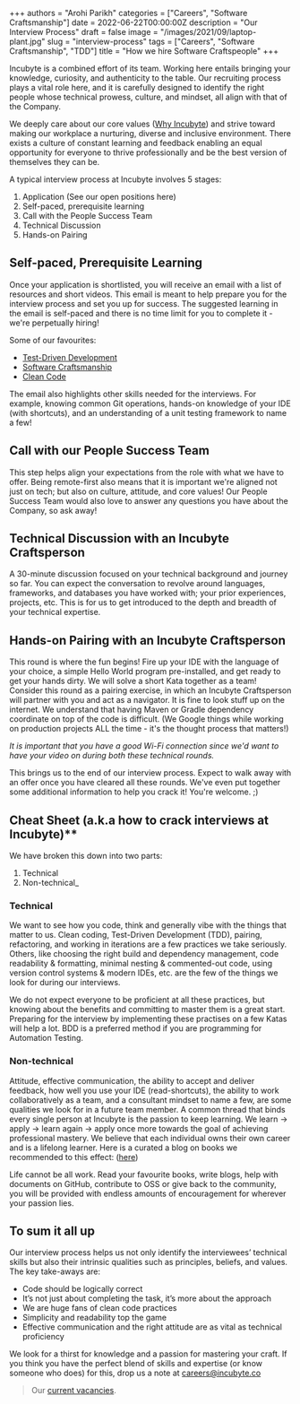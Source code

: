 +++
authors = "Arohi Parikh"
categories = ["Careers", "Software Craftsmanship"]
date = 2022-06-22T00:00:00Z
description = "Our Interview Process"
draft = false
image = "/images/2021/09/laptop-plant.jpg"
slug = "interview-process"
tags = ["Careers", "Software Craftsmanship", "TDD"]
title = "How we hire Software Craftspeople"
+++

Incubyte is a combined effort of its team. Working here entails bringing your knowledge, curiosity, and authenticity to the table. Our recruiting process plays a vital role here, and it is carefully designed to identify the right people whose technical prowess, culture, and mindset, all align with that of the Company.

We deeply care about our core values ([Why Incubyte](https://blog.incubyte.co/blog/why-incubyte/)) and strive toward making our workplace a nurturing, diverse and inclusive environment. There exists a culture of constant learning and feedback enabling an equal opportunity for everyone to thrive professionally and be the best version of themselves they can be.

A typical interview process at Incubyte involves 5 stages:

1. Application (See our open positions here)
2. Self-paced, prerequisite learning
3. Call with the People Success Team
4. Technical Discussion
5. Hands-on Pairing

## Self-paced, Prerequisite Learning
Once your application is shortlisted, you will receive an email with a list of resources and short videos. This email is meant to help prepare you for the interview process and set you up for success. The suggested learning in the email is self-paced and there is no time limit for you to complete it - we're perpetually hiring!

Some of our favourites: 
- [Test-Driven Development](https://www.youtube.com/watch?v=qkblc5WRn-U)
- [Software Craftsmanship](https://www.youtube.com/watch?v=c07uQGBZl0A)
- [Clean Code](https://www.youtube.com/watch?v=zV079g7Irks&feature=emb_imp_woyt)

The email also highlights other skills needed for the interviews. For example, knowing common Git operations, hands-on knowledge of your IDE (with shortcuts), and an understanding of a unit testing framework to name a few!

## Call with our People Success Team
This step helps align your expectations from the role with what we have to offer. Being remote-first also means that it is important we're aligned not just on tech; but also on culture, attitude, and core values! Our People Success Team would also love to answer any questions you have about the Company, so ask away!

## Technical Discussion with an Incubyte Craftsperson
A 30-minute discussion focused on your technical background and journey so far. You can expect the conversation to revolve around languages, frameworks, and databases you have worked with; your prior experiences, projects, etc. This is for us to get introduced to the depth and breadth of your technical expertise.

## Hands-on Pairing with an Incubyte Craftsperson
This round is where the fun begins! Fire up your IDE with the language of your choice, a simple Hello World program pre-installed, and get ready to get your hands dirty. We will solve a short Kata together as a team! Consider this round as a pairing exercise, in which an Incubyte Craftsperson will partner with you and act as a navigator. It is fine to look stuff up on the internet. We understand that having Maven or Gradle dependency coordinate on top of the code is difficult. (We Google things while working on production projects ALL the time - it's the thought process that matters!)

*It is important that you have a good Wi-Fi connection since we'd want to have your video on during both these technical rounds.*

This brings us to the end of our interview process. Expect to walk away with an offer once you have cleared all these rounds. We've even put together some additional information to help you crack it! You're welcome. ;)


## Cheat Sheet (a.k.a how to crack interviews at Incubyte)**

We have broken this down into two parts:

1. Technical
2. Non-technical_ 

### Technical
We want to see how you code, think and generally vibe with the things that matter to us. Clean coding, Test-Driven Development (TDD), pairing, refactoring, and working in iterations are a few practices we take seriously. Others, like choosing the right build and dependency management, code readability & formatting, minimal nesting & commented-out code, using version control systems & modern IDEs, etc. are the few of the things we look for during our interviews.

We do not expect everyone to be proficient at all these practices, but knowing about the benefits and committing to master them is a great start. Preparing for the interview by implementing these practises on a few Katas will help a lot. BDD is a preferred method if you are programming for Automation Testing.


### Non-technical
Attitude, effective communication, the ability to accept and deliver feedback, how well you use your IDE (read-shortcuts), the ability to work collaboratively as a team, and a consultant mindset to name a few, are some qualities we look for in a future team member. A common thread that binds every single person at Incubyte is the passion to keep learning. We learn -> apply -> learn again -> apply once more towards the goal of achieving professional mastery. We believe that each individual owns their own career and is a lifelong learner. Here is a curated a blog on books we recommended to this effect: ([here](https://blog.incubyte.co/blog/books-we-believe-should-be-on-your-bookshelf-and-read-them-too/)) 

Life cannot be all work. Read your favourite books, write blogs, help with documents on GitHub, contribute to OSS or give back to the community, you will be provided with endless amounts of encouragement for wherever your passion lies.

## To sum it all up

Our interview process helps us not only identify the interviewees’ technical skills but also their intrinsic qualities such as principles, beliefs, and values. The key take-aways are:

- Code should be logically correct
- It’s not just about completing the task, it’s more about the approach
- We are huge fans of clean code practices
- Simplicity and readability top the game
- Effective communication and the right attitude are as vital as technical proficiency

We look for a thirst for knowledge and a passion for mastering your craft. If you think you have the perfect blend of skills and expertise (or know someone who does) for this, drop us a note at careers@incubyte.co


> Our [current vacancies](https://incubyte.co/careers).
